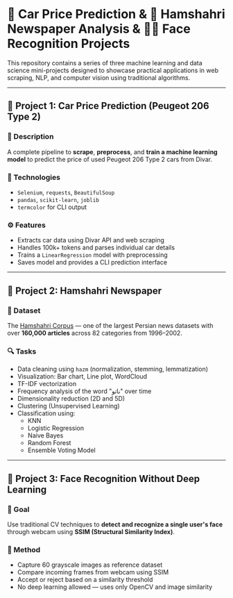 # 🚗 Car Price Prediction & 📰 Hamshahri Newspaper Analysis & 🧑‍💻 Face Recognition Projects

This repository contains a series of three machine learning and data science mini-projects designed to showcase practical applications in web scraping, NLP, and computer vision using traditional algorithms.

---

## 📁 Project 1: Car Price Prediction (Peugeot 206 Type 2)

### 🔧 Description
A complete pipeline to **scrape**, **preprocess**, and **train a machine learning model** to predict the price of used Peugeot 206 Type 2 cars from Divar.

### 🧪 Technologies
- `Selenium`, `requests`, `BeautifulSoup`
- `pandas`, `scikit-learn`, `joblib`
- `termcolor` for CLI output

### ⚙️ Features
- Extracts car data using Divar API and web scraping
- Handles 100k+ tokens and parses individual car details
- Trains a `LinearRegression` model with preprocessing
- Saves model and provides a CLI prediction interface

---

## 📁 Project 2: Hamshahri Newspaper

### 📄 Dataset
The [Hamshahri Corpus](https://dbrg.ut.ac.ir/hamshahri) — one of the largest Persian news datasets with over **160,000 articles** across 82 categories from 1996–2002.

### 🔍 Tasks
- Data cleaning using `hazm` (normalization, stemming, lemmatization)
- Visualization: Bar chart, Line plot, WordCloud
- TF-IDF vectorization
- Frequency analysis of the word "ناتو" over time
- Dimensionality reduction (2D and 5D)
- Clustering (Unsupervised Learning)
- Classification using:
  - KNN
  - Logistic Regression
  - Naive Bayes
  - Random Forest
  - Ensemble Voting Model

---

## 📁 Project 3: Face Recognition Without Deep Learning

### 🎯 Goal
Use traditional CV techniques to **detect and recognize a single user's face** through webcam using **SSIM (Structural Similarity Index)**.

### 🧠 Method
- Capture 60 grayscale images as reference dataset
- Compare incoming frames from webcam using SSIM
- Accept or reject based on a similarity threshold
- No deep learning allowed — uses only OpenCV and image similarity



